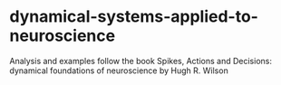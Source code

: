 # dynamical-systems-applied-to-neuroscience
Analysis and examples follow the book Spikes, Actions and Decisions: dynamical foundations of neuroscience by Hugh R. Wilson
